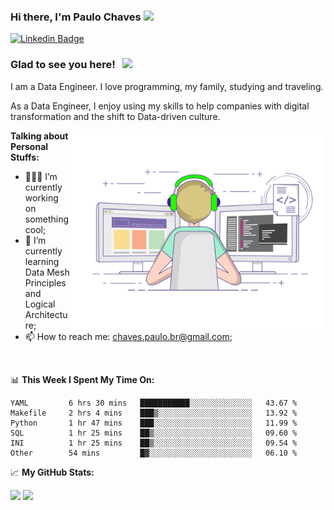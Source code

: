 ### Hi there, I'm Paulo Chaves</a> <img src="https://media.giphy.com/media/hvRJCLFzcasrR4ia7z/giphy.gif" width="25px">

[![Linkedin Badge](https://img.shields.io/badge/-LinkedIn-0e76a8?style=flat-square&logo=Linkedin&logoColor=white)](https://www.linkedin.com/in/paulo-sergio-dias-chaves-74442749)

### Glad to see you here! &nbsp; ![](https://visitor-badge.glitch.me/badge?page_id=paulosdchaves.paulosdchaves)

I am a Data Engineer. I love programming, my family, studying and traveling.

As a Data Engineer, I enjoy using my skills to help companies with digital transformation and the shift to Data-driven culture.

<img align="right" alt="GIF" src="https://github.com/paulosdchaves/paulosdchaves/blob/master/coding.gif?raw=true" width="408" height="318" />
  

**Talking about Personal Stuffs:**

- 👨🏻‍💻 I’m currently working on something cool;
- 🚀 I’m currently learning Data Mesh Principles and Logical Architecture;
- 📫 How to reach me: chaves.paulo.br@gmail.com;

</br>

📊 **This Week I Spent My Time On:**
<!--START_SECTION:waka-->

```text
YAML         6 hrs 30 mins   ███████████░░░░░░░░░░░░░░   43.67 %
Makefile     2 hrs 4 mins    ███▒░░░░░░░░░░░░░░░░░░░░░   13.92 %
Python       1 hr 47 mins    ███░░░░░░░░░░░░░░░░░░░░░░   11.99 %
SQL          1 hr 25 mins    ██▒░░░░░░░░░░░░░░░░░░░░░░   09.60 %
INI          1 hr 25 mins    ██▒░░░░░░░░░░░░░░░░░░░░░░   09.54 %
Other        54 mins         █▓░░░░░░░░░░░░░░░░░░░░░░░   06.10 %
```

<!--END_SECTION:waka-->


📈 **My GitHub Stats:**

<p>
  <img height="180em" src="https://github-readme-stats.vercel.app/api?username=paulosdchaves&show_icons=true&hide_border=true&&count_private=true&include_all_commits=true" />
  <img height="180em" src="https://github-readme-stats.vercel.app/api/top-langs/?username=paulosdchaves&exclude_repo=KNN-Image-Classification&show_icons=true&hide_border=true&layout=compact&langs_count=8"/>
</p>




